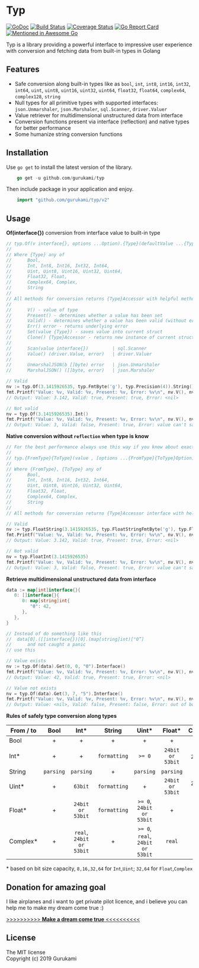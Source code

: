 # Typ

[![GoDoc](https://godoc.org/github.com/gurukami/typ?status.svg)](https://godoc.org/github.com/gurukami/typ)
[![Build Status](https://travis-ci.org/gurukami/typ.svg "Travis CI status")](https://travis-ci.org/gurukami/typ)
[![Coverage Status](https://img.shields.io/codecov/c/github/gurukami/typ/master.svg)](https://codecov.io/github/gurukami/typ?branch=master)
[![Go Report Card](https://goreportcard.com/badge/github.com/gurukami/typ?style=flat)](https://goreportcard.com/report/github.com/gurukami/typ)
[![Mentioned in Awesome Go](https://awesome.re/mentioned-badge.svg)](https://github.com/avelino/awesome-go)

Typ is a library providing a powerful interface to impressive user experience with conversion and fetching data from built-in types in Golang

## Features

* Safe conversion along built-in types like as `bool`, `int`, `int8`, `int16`, `int32`, `int64`, `uint`, `uint8`, `uint16`, `uint32`, `uint64`, `float32`, `float64`, `complex64`, `complex128`, `string`
* Null types for all primitive types with supported interfaces: ```json.Unmarshaler```, ```json.Marshaler```, ```sql.Scanner```, ```driver.Valuer```
* Value retriever for multidimensional unstructured data from interface
* Conversion functions present via interface (reflection) and native types for better performance
* Some humanize string conversion functions

## Installation

Use ```go get``` to install the latest version of the library. 

```go
    go get -u github.com/gurukami/typ
```

Then include package in your application and enjoy.

```go
    import "github.com/gurukami/typ/v2"
```
## Usage

**Of(interface{})** conversion from interface value to built-in type

```go
// typ.Of(v interface{}, options ...Option).{Type}(defaultValue ...{Type})
//
// Where {Type} any of 
//      Bool, 
//      Int, Int8, Int16, Int32, Int64, 
//      Uint, Uint8, Uint16, Uint32, Uint64, 
//      Float32, Float, 
//      Complex64, Complex, 
//      String
//
// All methods for conversion returns {Type}Accessor with helpful methods
//
//      V() - value of type
//      Present() - determines whether a value has been set
//      Valid() - determines whether a value has been valid (without error)
//      Err() error - returns underlying error  
//      Set(value {Type}) - saves value into current struct  
//      Clone() {Type}Accessor - returns new instance of current struct with preserved value & error  
//      
//      Scan(value interface{})         | sql.Scanner
//      Value() (driver.Value, error)   | driver.Valuer
//
//      UnmarshalJSON(b []byte) error   | json.Unmarshaler
//      MarshalJSON() ([]byte, error)   | json.Marshaler

// Valid
nv := typ.Of(3.1415926535, typ.FmtByte('g'), typ.Precision(4)).String()
fmt.Printf("Value: %v, Valid: %v, Present: %v, Error: %v\n", nv.V(), nv.Valid(), nv.Present(), nv.Error)
// Output: Value: 3.142, Valid: true, Present: true, Error: <nil>

// Not valid
nv = typ.Of(3.1415926535).Int()
fmt.Printf("Value: %v, Valid: %v, Present: %v, Error: %v\n", nv.V(), nv.Valid(), nv.Present(), nv.Error)
// Output: Value: 3, Valid: false, Present: true, Error: value can't safely convert
```

**Native conversion without `reflection` when type is know** 

```go
// For the best performance always use this way if you know about exact type
//
// typ.{FromType}{ToType}(value , [options ...{FromType}{ToType}Option]).V()
// 
// Where {FromType}, {ToType} any of 
//      Bool, 
//      Int, Int8, Int16, Int32, Int64, 
//      Uint, Uint8, Uint16, Uint32, Uint64, 
//      Float32, Float, 
//      Complex64, Complex, 
//      String
//
// All methods for conversion returns {Type}Accessor interface with helpful methods & fields, additional info you can read in example above

// Valid
nv := typ.FloatString(3.1415926535, typ.FloatStringFmtByte('g'), typ.FloatStringPrecision(4))
fmt.Printf("Value: %v, Valid: %v, Present: %v, Error: %v\n", nv.V(), nv.Valid(), nv.Present(), nv.Error)
// Output: Value: 3.142, Valid: true, Present: true, Error: <nil>

// Not valid
nv = typ.FloatInt(3.1415926535)
fmt.Printf("Value: %v, Valid: %v, Present: %v, Error: %v\n", nv.V(), nv.Valid(), nv.Present(), nv.Error)
// Output: Value: 3, Valid: false, Present: true, Error: value can't safely convert
```

**Retrieve multidimensional unstructured data from interface** 

```go
data := map[int]interface{}{
   0: []interface{}{
      0: map[string]int{
         "0": 42,
      },
   },
}

// Instead of do something like this 
//  data[0].([]interface{})[0].(map[string]int)["0”]
//      and not caught a panic
// use this

// Value exists
nv := typ.Of(data).Get(0, 0, "0").Interface()
fmt.Printf("Value: %v, Valid: %v, Present: %v, Error: %v\n", nv.V(), nv.Valid(), nv.Present(), nv.Error)
// Output: Value: 42, Valid: true, Present: true, Error: <nil>

// Value not exists
nv = typ.Of(data).Get(3, 7, "5").Interface()
fmt.Printf("Value: %v, Valid: %v, Present: %v, Error: %v\n", nv.V(), nv.Valid(), nv.Present(), nv.Error)
// Output: Value: <nil>, Valid: false, Present: false, Error: out of bounds on given data
```

**Rules of safely type conversion along types**

| From / to   | Bool | Int* |  String |  Uint*  |  Float* | Complex*  |
|----------|:-------------:|:------:|:---:|:---:|:---:|:---:|
| Bool      | + | + | + | +  | +  |  + |
| Int* |   +    | +   | `formatting`  | `>= 0`  | `24bit or 53bit`  | `real`, `24bit or 53bit`  |
| String | `parsing` | `parsing`  | +  | `parsing`  | `parsing`  | `parsing`  |
| Uint*  | + | `63bit` | `formatting`  | +  | `24bit or 53bit`  |  `24bit or 53bit`  |
| Float*   |       +        |   `24bit or 53bit`    |  `formatting` | `>= 0`, `24bit or 53bit`  |  + | +  |
| Complex*   |       +        |   `real`, `24bit or 53bit`    | +  | `>= 0`, `real`, `24bit or 53bit`  | `real` | +  |

\* based on bit size capacity, `8,16,32,64` for `Int`,`Uint`; `32,64` for `Float`,`Complex`

## Donation for amazing goal

I like airplanes and i want to get private pilot licence, and i believe you can help me to make my dream come true :)  

[ >>>>>>>>>> **Make a dream come true** <<<<<<<<<< ](https://gist.github.com/Nerufa/0d868899d628b1b105f74b6da501bc1f)


## License

The MIT license  
Copyright (c) 2019 Gurukami